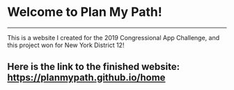 # Welcome to Plan My Path!
___
This is a website I created for the 2019 Congressional App Challenge, and this project won for New York District 12!

## Here is the link to the finished website: https://planmypath.github.io/home
